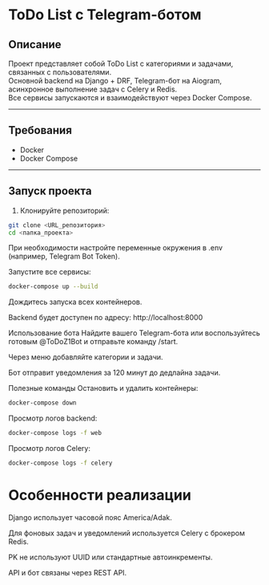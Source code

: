 # ToDo List с Telegram-ботом

## Описание

Проект представляет собой ToDo List с категориями и задачами, связанных с пользователями.  
Основной backend на Django + DRF, Telegram-бот на Aiogram, асинхронное выполнение задач с Celery и Redis.  
Все сервисы запускаются и взаимодействуют через Docker Compose.

---

## Требования

- Docker  
- Docker Compose

---

## Запуск проекта

1. Клонируйте репозиторий:

```bash
git clone <URL_репозитория>
cd <папка_проекта>
```
При необходимости настройте переменные окружения в .env (например, Telegram Bot Token).

Запустите все сервисы:
```bash
docker-compose up --build
```
Дождитесь запуска всех контейнеров.

Backend будет доступен по адресу: http://localhost:8000

Использование бота
Найдите вашего Telegram-бота или воспользуйтесь готовым @ToDoZ1Bot и отправьте команду /start.

Через меню добавляйте категории и задачи.

Бот отправит уведомления за 120 минут до дедлайна задачи.

Полезные команды
Остановить и удалить контейнеры:

```bash
docker-compose down
```
Просмотр логов backend:

```bash
docker-compose logs -f web
```
Просмотр логов Celery:

```bash
docker-compose logs -f celery
```
# Особенности реализации
Django использует часовой пояс America/Adak.

Для фоновых задач и уведомлений используется Celery с брокером Redis.

PK не используют UUID или стандартные автоинкременты.

API и бот связаны через REST API.
